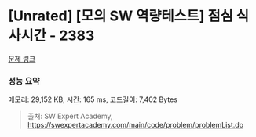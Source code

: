 # [Unrated] [모의 SW 역량테스트] 점심 식사시간 - 2383 

[문제 링크](https://swexpertacademy.com/main/code/problem/problemDetail.do?contestProbId=AV5-BEE6AK0DFAVl) 

### 성능 요약

메모리: 29,152 KB, 시간: 165 ms, 코드길이: 7,402 Bytes



> 출처: SW Expert Academy, https://swexpertacademy.com/main/code/problem/problemList.do